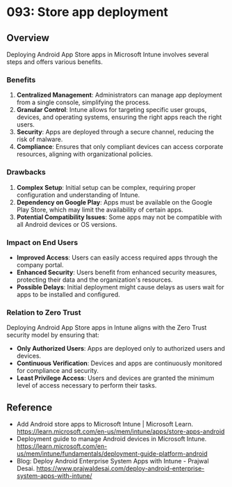 # 093: Store app deployment

## Overview
Deploying Android App Store apps in Microsoft Intune involves several steps and offers various benefits.

### Benefits
1. **Centralized Management**: Administrators can manage app deployment from a single console, simplifying the process.
2. **Granular Control**: Intune allows for targeting specific user groups, devices, and operating systems, ensuring the right apps reach the right users.
3. **Security**: Apps are deployed through a secure channel, reducing the risk of malware.
4. **Compliance**: Ensures that only compliant devices can access corporate resources, aligning with organizational policies.

### Drawbacks
1. **Complex Setup**: Initial setup can be complex, requiring proper configuration and understanding of Intune.
2. **Dependency on Google Play**: Apps must be available on the Google Play Store, which may limit the availability of certain apps.
3. **Potential Compatibility Issues**: Some apps may not be compatible with all Android devices or OS versions.

### Impact on End Users
- **Improved Access**: Users can easily access required apps through the company portal.
- **Enhanced Security**: Users benefit from enhanced security measures, protecting their data and the organization's resources.
- **Possible Delays**: Initial deployment might cause delays as users wait for apps to be installed and configured.

### Relation to Zero Trust
Deploying Android App Store apps in Intune aligns with the Zero Trust security model by ensuring that:
- **Only Authorized Users**: Apps are deployed only to authorized users and devices.
- **Continuous Verification**: Devices and apps are continuously monitored for compliance and security.
- **Least Privilege Access**: Users and devices are granted the minimum level of access necessary to perform their tasks.




## Reference

* Add Android store apps to Microsoft Intune | Microsoft Learn. https://learn.microsoft.com/en-us/mem/intune/apps/store-apps-android
* Deployment guide to manage Android devices in Microsoft Intune. https://learn.microsoft.com/en-us/mem/intune/fundamentals/deployment-guide-platform-android
* Blog: Deploy Android Enterprise System Apps with Intune - Prajwal Desai. https://www.prajwaldesai.com/deploy-android-enterprise-system-apps-with-intune/

